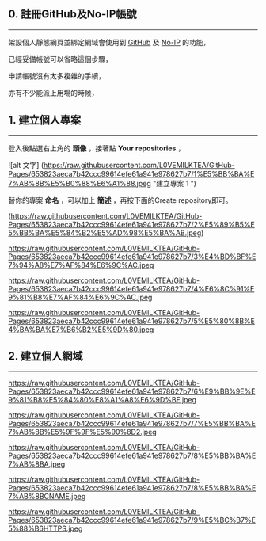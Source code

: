 
## 0. 註冊GitHub及No-IP帳號
----

架設個人靜態網頁並綁定網域會使用到 [GitHub][1] 及 [No-IP][2] 的功能，

已經妥備帳號可以省略這個步驟，

申請帳號沒有太多複雜的手續，

亦有不少能派上用場的時候，



[1]: https://github.com/
[2]: https://www.noip.com/

## 1. 建立個人專案
----

登入後點選右上角的 **頭像** ，接著點 **Your repositories** ，

![alt 文字] (https://raw.githubusercontent.com/L0VEMILKTEA/GitHub-Pages/653823aeca7b42ccc99614efe61a941e978627b7/1%E5%BB%BA%E7%AB%8B%E5%B0%88%E6%A1%88.jpeg "建立專案 1 ")

替你的專案 **命名** ，可以加上 **簡述** ，再按下面的Create repository即可。

(https://raw.githubusercontent.com/L0VEMILKTEA/GitHub-Pages/653823aeca7b42ccc99614efe61a941e978627b7/2%E5%89%B5%E5%BB%BA%E5%84%B2%E5%AD%98%E5%BA%AB.jpeg)



https://raw.githubusercontent.com/L0VEMILKTEA/GitHub-Pages/653823aeca7b42ccc99614efe61a941e978627b7/3%E4%BD%BF%E7%94%A8%E7%AF%84%E6%9C%AC.jpeg

https://raw.githubusercontent.com/L0VEMILKTEA/GitHub-Pages/653823aeca7b42ccc99614efe61a941e978627b7/4%E6%8C%91%E9%81%B8%E7%AF%84%E6%9C%AC.jpeg

https://raw.githubusercontent.com/L0VEMILKTEA/GitHub-Pages/653823aeca7b42ccc99614efe61a941e978627b7/5%E5%80%8B%E4%BA%BA%E7%B6%B2%E5%9D%80.jpeg


## 2. 建立個人網域
----

https://raw.githubusercontent.com/L0VEMILKTEA/GitHub-Pages/653823aeca7b42ccc99614efe61a941e978627b7/6%E9%BB%9E%E9%81%B8%E5%84%80%E8%A1%A8%E6%9D%BF.jpeg

https://raw.githubusercontent.com/L0VEMILKTEA/GitHub-Pages/653823aeca7b42ccc99614efe61a941e978627b7/7%E5%BB%BA%E7%AB%8B%E5%9F%9F%E5%90%8D2.jpeg

https://raw.githubusercontent.com/L0VEMILKTEA/GitHub-Pages/653823aeca7b42ccc99614efe61a941e978627b7/8%E5%BB%BA%E7%AB%8BA.jpeg

https://raw.githubusercontent.com/L0VEMILKTEA/GitHub-Pages/653823aeca7b42ccc99614efe61a941e978627b7/8%E5%BB%BA%E7%AB%8BCNAME.jpeg

https://raw.githubusercontent.com/L0VEMILKTEA/GitHub-Pages/653823aeca7b42ccc99614efe61a941e978627b7/9%E5%BC%B7%E5%88%B6HTTPS.jpeg













